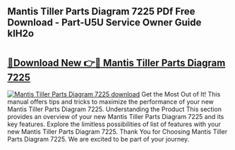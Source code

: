 ## Mantis Tiller Parts Diagram 7225 PDf Free Download - Part-U5U Service Owner Guide kIH2o

# <h2><a href="http://dfig1d.blite.top/?on=Mantis+Tiller+Parts+Diagram+7225">🔗Download New 👉🔴 Mantis Tiller Parts Diagram 7225</a></h2>

[![Mantis Tiller Parts Diagram 7225 download](https://i.imgur.com/lujVjoI.png)](http://dfig1d.blite.top/?on=Mantis+Tiller+Parts+Diagram+7225)
Get the Most Out of It! This manual offers tips and tricks to maximize the performance of your new Mantis Tiller Parts Diagram 7225. Understanding the Product This section provides an overview of your new Mantis Tiller Parts Diagram 7225 and its key features. Explore the limitless possibilities of list of features with your new Mantis Tiller Parts Diagram 7225. Thank You for Choosing Mantis Tiller Parts Diagram 7225. We are excited to be part of your journey.
